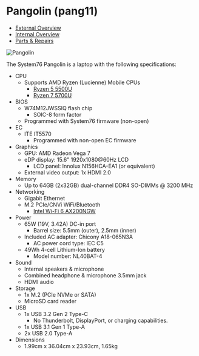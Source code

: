 # Pangolin (pang11)

- [External Overview](./external-overview.md)
- [Internal Overview](./internal-overview.md)
- [Parts & Repairs](./repairs.md)

![Pangolin](./img/pang11.webp)

The System76 Pangolin is a laptop with the following specifications:

- CPU
    - Supports AMD Ryzen (Lucienne) Mobile CPUs
        - [Ryzen 5 5500U](https://www.amd.com/en/products/apu/amd-ryzen-5-5500u)
        - [Ryzen 7 5700U](https://www.amd.com/en/products/apu/amd-ryzen-7-5700u)
- BIOS
    - W74M12JWSSIQ flash chip
        - SOIC-8 form factor
    - Programmed with System76 firmware (non-open)
- EC
    - ITE IT5570
        - Programmed with non-open EC firmware
- Graphics
    - GPU: AMD Radeon Vega 7
    - eDP display: 15.6" 1920x1080@60Hz LCD
        - LCD panel: Innolux N156HCA-EA1 (or equivalent)
    - External video output: 1x HDMI 2.0
- Memory
    - Up to 64GB (2x32GB) dual-channel DDR4 SO-DIMMs @ 3200 MHz
- Networking
    - Gigabit Ethernet
    - M.2 PCIe/CNVi WiFi/Bluetooth
        - [Intel Wi-Fi 6 AX200NGW](https://ark.intel.com/content/www/us/en/ark/products/189347/intel-wi-fi-6-ax200-gig.html)
- Power
    - 65W (19V, 3.42A) DC-in port
        - Barrel size: 5.5mm (outer), 2.5mm (inner)
    - Included AC adapter: Chicony A18-065N3A
        - AC power cord type: IEC C5
    - 49Wh 4-cell Lithium-Ion battery
        - Model number: NL40BAT-4
- Sound
    - Internal speakers & microphone
    - Combined headphone & microphone 3.5mm jack
    - HDMI audio
- Storage
    - 1x M.2 (PCIe NVMe or SATA)
    - MicroSD card reader
- USB
    - 1x USB 3.2 Gen 2 Type-C
        - No Thunderbolt, DisplayPort, or charging capabilities.
    - 1x USB 3.1 Gen 1 Type-A
    - 2x USB 2.0 Type-A
- Dimensions
    - 1.99cm x 36.04cm x 23.93cm, 1.65kg
